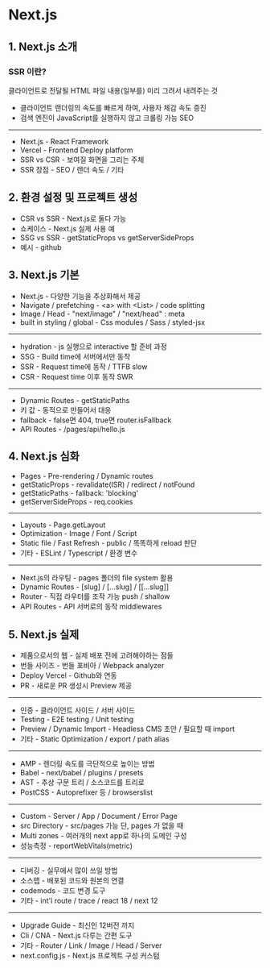 # Next.js

## 1. Next.js 소개

### SSR 이란?

클라이언트로 전달될 HTML 파일 내용(일부를) 미리 그려서 내려주는 것

- 클라이언트 랜더링의 속도를 빠르게 하여, 사용자 체감 속도 증진
- 검색 엔진이 JavaScript를 실행하지 않고 크롤링 가능 SEO

---

- Next.js - React Framework
- Vercel - Frontend Deploy platform
- SSR vs CSR - 보여질 화면을 그리는 주체
- SSR 장점 - SEO / 렌더 속도 / 기타

## 2. 환경 설정 및 프로젝트 생성

- CSR vs SSR - Next.js로 둘다 가능
- 쇼케이스 - Next.js 실제 사용 예
- SSG vs SSR - getStaticProps vs getServerSideProps
- 예시 - github

## 3. Next.js 기본

- Next.js - 다양한 기능을 추상화해서 제공
- Navigate / prefetching - &lt;a&gt; with &lt;List&gt; / code splitting
- Image / Head - "next/image" / "next/head" : meta
- built in styling / global - Css modules / Sass / styled-jsx

---

- hydration - js 실행으로 interactive 할 준비 과정
- SSG - Build time에 서버에서만 동작
- SSR - Request time에 동작 / TTFB slow
- CSR - Request time 이후 동작 SWR

---

- Dynamic Routes - getStaticPaths
- 키 값 - 동적으로 만들어서 대응
- fallback - false면 404, true면 router.isFallback
- API Routes - /pages/api/hello.js

## 4. Next.js 심화

- Pages - Pre-rendering / Dynamic routes
- getStaticProps - revalidate(ISR) / redirect / notFound
- getStaticPaths - fallback: 'blocking'
- getServerSideProps - req.cookies

---

- Layouts - Page.getLayout
- Optimization - Image / Font / Script
- Static file / Fast Refresh - public / 똑똑하게 reload 판단
- 기타 - ESLint / Typescript / 환경 변수

---

- Next.js의 라우팅 - pages 폴더의 file system 활용
- Dynamic Routes - [slug] / [...slug] / [[...slug]]
- Router - 직접 라우터를 조작 가능 push / shallow
- API Routes - API 서버로의 동작 middlewares

## 5. Next.js 실제

- 제품으로서의 웹 - 실제 배포 전에 고려해야하는 점들
- 번들 사이즈 - 번들 포비아 / Webpack analyzer
- Deploy Vercel - Github와 연동
- PR - 새로운 PR 생성시 Preview 제공

---

- 인증 - 클라이언트 사이드 / 서버 사이드
- Testing - E2E testing / Unit testing
- Preview / Dynamic Import - Headless CMS 초안 / 필요할 때 import
- 기타 - Static Optimization / export / path alias

---

- AMP - 렌더링 속도를 극단적으로 높이는 방법
- Babel - next/babel / plugins / presets
- AST - 추상 구문 트리 / 소스코드를 트리로
- PostCSS - Autoprefixer 등 / browserslist

---

- Custom - Server / App / Document / Error Page
- src Directory - src/pages 가능 단, pages 가 없을 때
- Multi zones - 여러개의 next app로 하나의 도메인 구성
- 성능측정 - reportWebVitals(metric)

---

- 디버깅 - 실무에서 많이 쓰일 방법
- 소스맵 - 배포된 코드와 원본의 연결
- codemods - 코드 변경 도구
- 기타 - int'l route / trace / react 18 / next 12

---

- Upgrade Guide - 최신인 12버전 까지
- Cli / CNA - Next.js 다루는 간편 도구
- 기타 - Router / Link / Image / Head / Server
- next.config.js - Next.js 프로젝트 구성 커스텀
